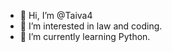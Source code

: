 - 👋 Hi, I’m @Taiva4
- 👀 I’m interested in law and coding.
- 🌱 I’m currently learning Python.


<!---
Taiva4/Taiva4 is a ✨ special ✨ repository because its `README.md` (this file) appears on your GitHub profile.
You can click the Preview link to take a look at your changes.
--->
